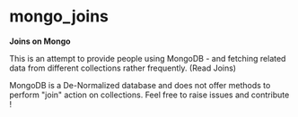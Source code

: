 # mongo_joins
<b>Joins on Mongo</b>

This is an attempt to provide people using MongoDB - and fetching related data from different collections rather frequently. (Read Joins)

MongoDB is a  De-Normalized database and does not offer methods to perform "join" action on collections.
Feel free to raise issues and contribute !
